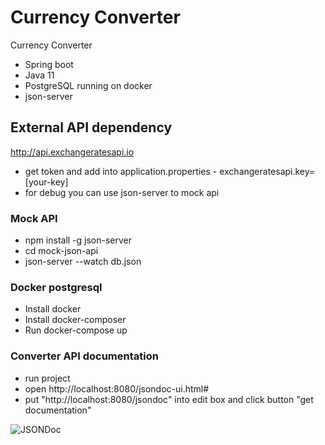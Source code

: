 # Currency Converter
Currency Converter

* Spring boot
* Java 11
* PostgreSQL running on docker
* json-server


## External API dependency
http://api.exchangeratesapi.io
* get token and add into application.properties - exchangeratesapi.key=[your-key]
* for debug you can use json-server to mock api

### Mock API
* npm install -g json-server
* cd mock-json-api
* json-server --watch db.json

### Docker postgresql
* Install docker
* Install docker-composer
* Run docker-compose up

### Converter API documentation
* run project
* open http://localhost:8080/jsondoc-ui.html#
* put "http://localhost:8080/jsondoc" into edit box and click button "get documentation"

![JSONDoc](../main/api-doc/json-doc.png)